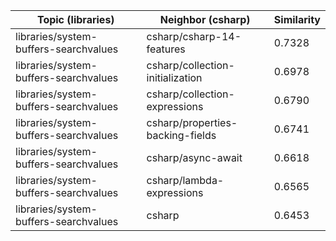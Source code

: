 | Topic (libraries) | Neighbor (csharp) | Similarity |
|-------------|-------------------|------------|
| libraries/system-buffers-searchvalues | csharp/csharp-14-features | 0.7328 |
| libraries/system-buffers-searchvalues | csharp/collection-initialization | 0.6978 |
| libraries/system-buffers-searchvalues | csharp/collection-expressions | 0.6790 |
| libraries/system-buffers-searchvalues | csharp/properties-backing-fields | 0.6741 |
| libraries/system-buffers-searchvalues | csharp/async-await | 0.6618 |
| libraries/system-buffers-searchvalues | csharp/lambda-expressions | 0.6565 |
| libraries/system-buffers-searchvalues | csharp | 0.6453 |
